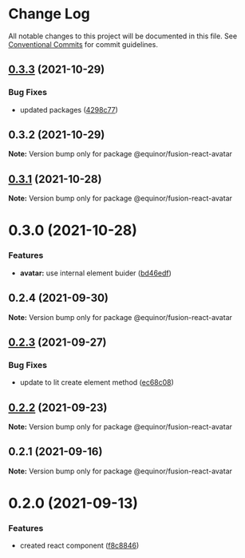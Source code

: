 # Change Log

All notable changes to this project will be documented in this file.
See [Conventional Commits](https://conventionalcommits.org) for commit guidelines.

## [0.3.3](https://github.com/equinor/fusion-react-components/compare/@equinor/fusion-react-avatar@0.3.2...@equinor/fusion-react-avatar@0.3.3) (2021-10-29)


### Bug Fixes

* updated packages ([4298c77](https://github.com/equinor/fusion-react-components/commit/4298c778c4c5385398a92d8b71feee3b17ba64c0))





## 0.3.2 (2021-10-29)

**Note:** Version bump only for package @equinor/fusion-react-avatar





## [0.3.1](https://github.com/equinor/fusion-react-components/compare/@equinor/fusion-react-avatar@0.3.0...@equinor/fusion-react-avatar@0.3.1) (2021-10-28)

**Note:** Version bump only for package @equinor/fusion-react-avatar





# 0.3.0 (2021-10-28)


### Features

* **avatar:** use internal element buider ([bd46edf](https://github.com/equinor/fusion-react-components/commit/bd46edfe7ab1116b91ab000c7542c9ae8c5b8f24))





## 0.2.4 (2021-09-30)

**Note:** Version bump only for package @equinor/fusion-react-avatar





## [0.2.3](https://github.com/equinor/fusion-react-components/compare/@equinor/fusion-react-avatar@0.2.2...@equinor/fusion-react-avatar@0.2.3) (2021-09-27)


### Bug Fixes

* update to lit create element method ([ec68c08](https://github.com/equinor/fusion-react-components/commit/ec68c08d5cbcba43a1b8ca064cccc73662f17421))





## [0.2.2](https://github.com/equinor/fusion-react-components/compare/@equinor/fusion-react-avatar@0.2.1...@equinor/fusion-react-avatar@0.2.2) (2021-09-23)

**Note:** Version bump only for package @equinor/fusion-react-avatar





## 0.2.1 (2021-09-16)

**Note:** Version bump only for package @equinor/fusion-react-avatar





# 0.2.0 (2021-09-13)


### Features

* created react component ([f8c8846](https://github.com/equinor/fusion-react-components/commit/f8c88469f335ca963d578b3aba364bfa33faa0b2))
